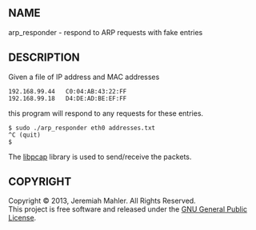
NAME
----

arp_responder - respond to ARP requests with fake entries

DESCRIPTION
-----------

Given a file of IP address and MAC addresses

    192.168.99.44   C0:04:AB:43:22:FF
    192.168.99.18   D4:DE:AD:BE:EF:FF

this program will respond to any requests for these entries.

    $ sudo ./arp_responder eth0 addresses.txt
    ^C (quit)
    $

The [libpcap][libpcap] library is used to send/receive the packets.

 [libpcap]: http://www.tcpdump.org

COPYRIGHT
---------

Copyright &copy; 2013, Jeremiah Mahler.  All Rights Reserved.<br>
This project is free software and released under
the [GNU General Public License][gpl].

 [gpl]: http://www.gnu.org/licenses/gpl.html

